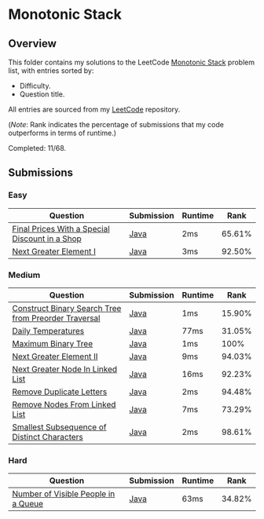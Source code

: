 # Monotonic Stack

## Overview
This folder contains my solutions to the LeetCode [Monotonic Stack](https://leetcode.com/problem-list/monotonic-stack/) problem list,
with entries sorted by:
- Difficulty.
- Question title.

All entries are sourced from my [LeetCode](https://github.com/shumarb/leetcode) repository.

(*Note*: Rank indicates the percentage of submissions that my code outperforms in terms of runtime.)

Completed: 11/68.

## Submissions
### Easy
| Question                                                                                                                                    | Submission                                                                                                    | Runtime | Rank   |
|---------------------------------------------------------------------------------------------------------------------------------------------|---------------------------------------------------------------------------------------------------------------|---------|--------|
| [Final Prices With a Special Discount in a Shop](https://leetcode.com/problems/final-prices-with-a-special-discount-in-a-shop/description/) | [Java](https://github.com/shumarb/leetcode/blob/main/submissions/FinalPricesWithASpecialDiscountInAShop.java) | 2ms     | 65.61% |
| [Next Greater Element I](https://leetcode.com/problems/next-greater-element-i/description/)                                                 | [Java](https://github.com/shumarb/leetcode/blob/main/submissions/NextGreaterElementOne.java)                  | 3ms     | 92.50% |

### Medium
| Question                                                                                                                                                | Submission                                                                                                            | Runtime | Rank   |
|---------------------------------------------------------------------------------------------------------------------------------------------------------|-----------------------------------------------------------------------------------------------------------------------|---------|--------|
| [Construct Binary Search Tree from Preorder Traversal](https://leetcode.com/problems/construct-binary-search-tree-from-preorder-traversal/description/) | [Java](https://github.com/shumarb/leetcode/blob/main/submissions/ConstructBinarySearchTreeFromPreorderTraversal.java) | 1ms     | 15.90% |
| [Daily Temperatures](https://leetcode.com/problems/daily-temperatures/description/)                                                                     | [Java](https://github.com/shumarb/leetcode/blob/main/submissions/DailyTemperatures.java)                              | 77ms    | 31.05% |
| [Maximum Binary Tree](https://leetcode.com/problems/maximum-binary-tree/description/)                                                                   | [Java](https://github.com/shumarb/leetcode/blob/main/submissions/MaximumBinaryTree.java)                              | 1ms     | 100%   |
| [Next Greater Element II](https://leetcode.com/problems/next-greater-element-ii/description/)                                                           | [Java](https://github.com/shumarb/leetcode/blob/main/submissions/NextGreaterElementTwo.java)                          | 9ms     | 94.03% |
| [Next Greater Node In Linked List](https://leetcode.com/problems/next-greater-node-in-linked-list/description/)                                         | [Java](https://github.com/shumarb/leetcode/blob/main/submissions/NextGreaterNodeInLinkedList.java)                    | 16ms    | 92.23% |
| [Remove Duplicate Letters](https://leetcode.com/problems/remove-duplicate-letters/description/)                                                         | [Java](https://github.com/shumarb/leetcode/blob/main/submissions/RemoveDuplicateLetters.java)                         | 2ms     | 94.48% |
| [Remove Nodes From Linked List](https://leetcode.com/problems/remove-nodes-from-linked-list/description/)                                               | [Java](https://github.com/shumarb/leetcode/blob/main/submissions/RemoveNodesFromLinkedList.java)                      | 7ms     | 73.29% |
| [Smallest Subsequence of Distinct Characters](https://leetcode.com/problems/smallest-subsequence-of-distinct-characters/description/)                   | [Java](https://github.com/shumarb/leetcode/blob/main/submissions/SmallestSubsequenceOfDistinctCharacters.java)        | 2ms     | 98.61% |

### Hard
| Question                                                                                                              | Submission                                                                                           | Runtime | Rank   |
|-----------------------------------------------------------------------------------------------------------------------|------------------------------------------------------------------------------------------------------|---------|--------|
| [Number of Visible People in a Queue](https://leetcode.com/problems/number-of-visible-people-in-a-queue/description/) | [Java](https://github.com/shumarb/leetcode/blob/main/submissions/NumberOfVisiblePeopleInAQueue.java) | 63ms    | 34.82% |

